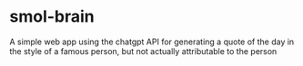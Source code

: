 # smol-brain
A simple web app using the chatgpt API for generating a quote of the day in the style of a famous person, but not actually attributable to the person
